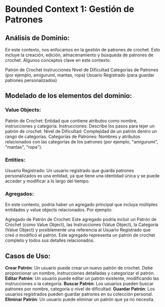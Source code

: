# Bounded Context 1: Gestión de Patrones

## Análisis de Dominio:

En este contexto, nos enfocamos en la gestión de patrones de crochet. Esto incluye la creación, edición, almacenamiento y búsqueda de patrones de crochet. Algunos conceptos clave en este contexto:

Patrón de Crochet
Instrucciones
Nivel de Dificultad
Categorías de Patrones (por ejemplo, amigurumi, mantas, ropa)
Usuario Registrado (para guardar patrones personalizados)

## Modelado de los elementos del dominio:

### Value Objects:

Patrón de Crochet: Entidad que contiene atributos como nombre, instrucciones y categoría.
Instrucciones: Describe los pasos para tejer un patrón de crochet.
Nivel de Dificultad: Complejidad de un patrón dentro un rango de categorías.
Categorías de Patrones: Nombres y atributos relacionados con las categorías de los patrones (por ejemplo, "amigurumi", "mantas", "ropa").

### Entities:

Usuario Registrado: Un usuario registrado que guarda patrones personalizados es una entidad, ya que tiene una identidad única y se puede acceder y modificar a lo largo del tiempo.

### Agregados:

En este contexto, podría haber un agregado principal que incluya múltiples entidades y value objects relacionados. Por ejemplo:

Agregado de Patrón de Crochet: Este agregado podría incluir un Patrón de Crochet (como Value Object), las Instrucciones (Value Object), la Categoría (Value Object) y posiblemente una referencia al Usuario Registrado que creó o modificó el patrón. Este agregado representa un patrón de crochet completo y todos sus detalles relacionados.

## Casos de Uso:

**Crear Patrón**: Un usuario puede crear un nuevo patrón de crochet. Debe proporcionar un nombre, instrucciones detalladas y categorizar el patrón.
**Editar Patrón**: Un usuario puede editar un patrón existente, modificando las instrucciones o la categoría.
**Buscar Patrón**: Los usuarios pueden buscar patrones por nombre, categoría o nivel de dificultad.
**Guardar Patrón**: Los usuarios registrados pueden guardar patrones en su colección personal.
**Eliminar Patrón**: Un usuario puede eliminar un patrón que ya no necesita.
